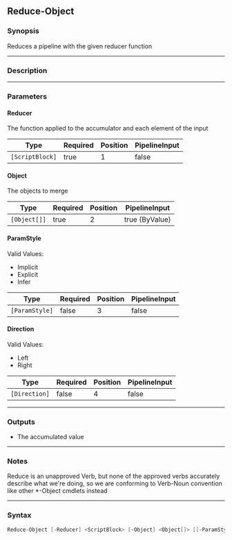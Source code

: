 Reduce-Object
-------------

### Synopsis
Reduces a pipeline with the given reducer function

---

### Description

---

### Parameters
#### **Reducer**
The function applied to the accumulator and each element of the input

|Type           |Required|Position|PipelineInput|
|---------------|--------|--------|-------------|
|`[ScriptBlock]`|true    |1       |false        |

#### **Object**
The objects to merge

|Type        |Required|Position|PipelineInput |
|------------|--------|--------|--------------|
|`[Object[]]`|true    |2       |true (ByValue)|

#### **ParamStyle**

Valid Values:

* Implicit
* Explicit
* Infer

|Type          |Required|Position|PipelineInput|
|--------------|--------|--------|-------------|
|`[ParamStyle]`|false   |3       |false        |

#### **Direction**

Valid Values:

* Left
* Right

|Type         |Required|Position|PipelineInput|
|-------------|--------|--------|-------------|
|`[Direction]`|false   |4       |false        |

---

### Outputs
* The accumulated value

---

### Notes
Reduce is an unapproved Verb, but none of the approved verbs accurately describe what we're doing,
so we are conforming to Verb-Noun convention like other *-Object cmdlets instead

---

### Syntax
```PowerShell
Reduce-Object [-Reducer] <ScriptBlock> [-Object] <Object[]> [[-ParamStyle] {Implicit | Explicit | Infer}] [[-Direction] {Left | Right}] [<CommonParameters>]
```
